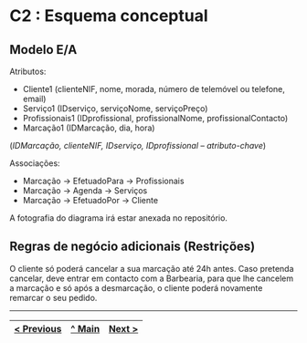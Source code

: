# C2 : Esquema conceptual

## Modelo E/A
Atributos:
- Cliente1 (clienteNIF, nome, morada, número de telemóvel ou telefone, email)
- Serviço1 (IDserviço, serviçoNome, serviçoPreço)
- Profissionais1 (IDprofissional, profissionalNome, profissionalContacto)
- Marcação1 (IDMarcação, dia, hora)

(*IDMarcação, clienteNIF, IDserviço, IDprofissional – atributo-chave*) 

Associações:
- Marcação -> EfetuadoPara -> Profissionais
- Marcação -> Agenda -> Serviços
- Marcação -> EfetuadoPor -> Cliente

A fotografia do diagrama irá estar anexada no repositório.

## Regras de negócio adicionais (Restrições)
O cliente só poderá cancelar a sua marcação até 24h antes. Caso pretenda cancelar, deve entrar em contacto com a Barbearia, para que lhe cancelem a marcação e só após a desmarcação, o cliente poderá novamente remarcar o seu pedido.

---
[< Previous](rebd01.md) | [^ Main](https://github.com/exemploTrabalho/reportSIBD/) | [Next >](rebd03.md)
:--- | :---: | ---: 
